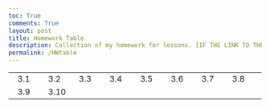 ```yaml
---
toc: True
comments: True
layout: post
title: Homework Table
description: Collection of my homework for lessons. [IF THE LINK TO THE COMPILER DOESN'T WORK, PLEASE OPEN IN NEW WINDOW OR DIFFERENT BROWSER]
permalink: /HWtable
---
```



<html lang="en">
<head>
    <meta charset="UTF-8">
    <meta name="viewport" content="width=device-width, initial-scale=1.0">
    <style>
        .dropdown {
            position: relative;
            display: inline-block;
            margin: 0 10px;
        }
        .dropdown-content {
            display: none;
            position: absolute;
            background-color: #f9f9f9;
            min-width: 160px;
            box-shadow: 0px 8px 16px 0px rgba(0,0,0,0.2);
            z-index: 1;
        }
        .dropdown:hover .dropdown-content {
            display: block;
        }
        .dropdown-content a {
            color: black;
            padding: 12px 16px;
            text-decoration: none;
            display: block;
        }
        .dropdown-content a:hover {
            background-color: #f1f1f1;
        }
    </style>
</head>
<body>

<table cellpadding="10">
    <tr>
        <td class="dropdown">
            <a>3.1</a>
            <div class="dropdown-content">
                <a href="{{site.baseurl}}/Python_Hacks_3_1">Python Hacks</a>
                <a href="{{site.baseurl}}/Javascript_Hacks_3_1">Javascript Hacks</a>
            </div>
        </td>
        <td class="dropdown">
            <a>3.2</a>
            <div class="dropdown-content">
                <a href="#">Python Hacks</a>
                <a href="#">Javascript Hacks</a>
            </div>
        </td>
        <td class="dropdown">
            <a>3.3</a>
            <div class="dropdown-content">
                <a href="{{site.baseurl}}/Python_Hacks_3_3">Python Hacks</a>
                <a href="{{site.baseurl}}/Javascript_Hacks_3_3">Javascript Hacks</a>
            </div>
        </td>
        <td class="dropdown">
            <a>3.4</a>
            <div class="dropdown-content">
                <a href="{{site.baseurl}}/Hacks_3_4">Hacks</a>
            </div>
        </td>
        <td class="dropdown">
            <a>3.5</a>
            <div class="dropdown-content">
                <a href="{{site.baseurl}}/Python_Hacks_3_5">Python Hacks</a>
                <a href="{{site.baseurl}}/Javascript_Hacks_3_5">Javascript Hacks</a>
            </div>
        </td>
        <td class="dropdown">
            <a>3.6</a>
            <div class="dropdown-content">
                <a href="{{site.baseurl}}/Python_Hacks_3_6">Python Hacks</a>
                <a href="{{site.baseurl}}/Javascript_Hacks_3_6">Javascript Hacks</a>
            </div>
        </td>
        <td class="dropdown">
            <a>3.7</a>
            <div class="dropdown-content">
                <a href="{{site.baseurl}}/Python_Hacks_3_7">Python Hacks</a>
                <a href="{{site.baseurl}}/Javascript_Hacks_3_7">Javascript Hacks</a>
            </div>
        </td>
        <td class="dropdown">
            <a>3.8</a>
            <div class="dropdown-content">
                <a href="{{site.baseurl}}/Hacks_3_8">Hacks</a>
            </div>
        </td>
        <td class="dropdown">
            <a>3.9</a>
            <div class="dropdown-content">
                <a href="#">Python Hacks</a>
                <a href="#">Javascript Hacks</a>
            </div>
        </td>
        <td class="dropdown">
            <a>3.10</a>
            <div class="dropdown-content">
                <a href="{{site.baseurl}}/Homework_Hacks_3_10">Homework Hacks</a>
                <a href="{{site.baseurl}}/Popcorn_Hacks_3_10">Popcorn Hacks</a>
            </div>
        </td>
    </tr>
</table>

</body>
</html>

 






<script src="https://utteranc.es/client.js"
        repo="nighthawkcoders/zafeer_2025"
        issue-term="title"
        label="blogpost-comment"
        theme="github-light"
        crossorigin="anonymous"
        async>
</script>
